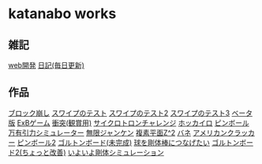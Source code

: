 
<link rel="stylesheet" href="./github-markdown.css" type="text/css">
<head>
<meta name="viewport" content="width=device-width, initial-scale=1.0, maximum-scale=1.0, minimum-scale=1.0">
</head>

# katanabo works
 
## 雑記
[web開発](web.html)
[日記(毎日更新)](diary.html)


## 作品
[ブロック崩し](new_blockkuzushi.html)
[スワイプのテスト](bane_01.html)
[スワイプのテスト2](bane_02.html)
[スワイプのテスト3](bane_03.html)
[ベータ版](bane_04.html)
[ExBゲーム](ExB_02.html)
[衝突(観賞用)](five-ballcollision.html)
[サイクロトロンチャレンジ](cyclotron_challenge.html)
[ホッカイロ](hotiphone.html)
[ピンボール](multi_ball/pinball.html)
[万有引力シミュレーター](multi_ball/kepler.html)
[無限ジャンケン](command_game/janken.html)
[複素平面Z^2](complex/map1.html)
[バネ](furiko/step3_gomu.html)
[アメリカンクラッカー](furiko/step4_himo.html)
[ピンボール2](multi_ball/pinball2.html)
[ゴルトンボード(未完成)](multi_ball/goltonboard.html)
[球を剛体棒につなげたい](furiko/step6_constraint.html)
[ゴルトンボード2(ちょっと改善)](multi_ball/goltonboard2.html)
[いよいよ剛体シミュレーション](rigid_body/step4_fixgosa.html)


